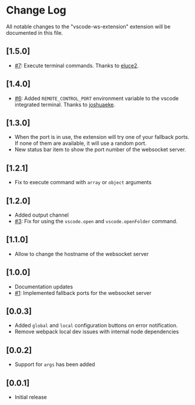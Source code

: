 # Change Log

All notable changes to the "vscode-ws-extension" extension will be documented in this file.

## [1.5.0]

- [#7](https://github.com/estruyf/vscode-remote-control/issues/7): Execute terminal commands. Thanks to [eluce2](https://github.com/eluce2).

## [1.4.0]

- [#6](https://github.com/estruyf/vscode-remote-control/issues/6): Added `REMOTE_CONTROL_PORT` environment variable to the vscode integrated terminal. Thanks to [joshuaeke](https://github.com/joshuaeke).

## [1.3.0]

- When the port is in use, the extension will try one of your fallback ports. If none of them are available, it will use a random port.
- New status bar item to show the port number of the websocket server.

## [1.2.1]

- Fix to execute command with `array` or `object` arguments

## [1.2.0]

- Added output channel
- [#3](https://github.com/estruyf/vscode-remote-control/issues/3): Fix for using the `vscode.open` and `vscode.openFolder` command.

## [1.1.0]

- Allow to change the hostname of the websocket server

## [1.0.0]

- Documentation updates
- [#1](https://github.com/estruyf/vscode-remote-control/issues/1): Implemented fallback ports for the websocket server

## [0.0.3]

- Added `global` and `local` configuration buttons on error notification.
- Remove webpack local dev issues with internal node dependencies

## [0.0.2]

- Support for `args` has been added

## [0.0.1]

- Initial release
